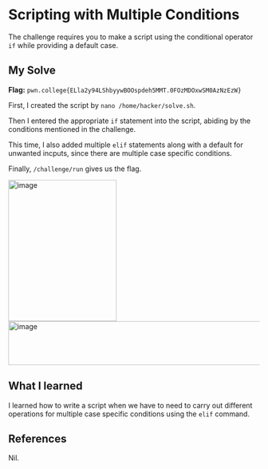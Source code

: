 # Scripting with Multiple Conditions
The challenge requires you to make a script using the conditional operator `if` while providing a default case.

## My Solve
**Flag:**  `pwn.college{ELla2y94LShbyywBOOspdeh5MMT.0FOzMDOxwSM0AzNzEzW}`

First, I created the script by `nano /home/hacker/solve.sh`. 

Then I entered the appropriate `if` statement into the script, abiding by the conditions mentioned in the challenge.

This time, I also added multiple `elif` statements along with a default for unwanted incputs, since there are multiple case specific conditions.

Finally, `/challenge/run` gives us the flag.

<img width="217" height="283" alt="image" src="https://github.com/user-attachments/assets/412a29dd-f3f0-4287-adcb-a0d5aaf2e17c" />

<img width="657" height="88" alt="image" src="https://github.com/user-attachments/assets/83610cb8-1bc6-4d5f-af79-3325bb6cc17a" />


## What I learned
I learned how to write a script when we have to need to carry out different operations for multiple case specific conditions using the `elif` command.

## References
Nil.
